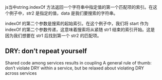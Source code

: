 js当中string.indexOf 方法返回一个字符串中指定值的第一个匹配项的索引。在这个例子中，str2 是指定的值，data 是我们要搜索的字符串。

indexOf 的第二个参数是搜索的起始索引。在这个例子中，我们将 start 作为 indexOf 的第二个参数传递，这意味着搜索将从紧随 str1 结束的索引开始。这是因为我们想要在 str1 后找到第一个 str2 的匹配项。


## DRY: don’t repeat yourself

Shared code among services results in coupling
A general rule of thumb: don’t violate DRY within a service, but be relaxed about violating DRY across services